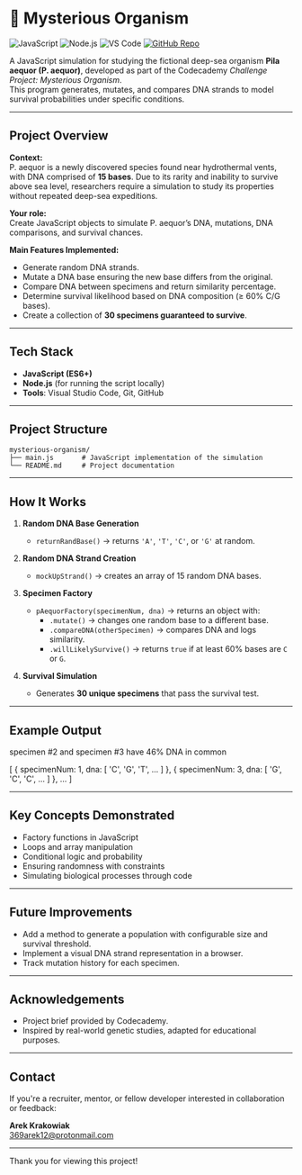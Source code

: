 # 🧬 Mysterious Organism
![JavaScript](https://img.shields.io/badge/JavaScript-ES6%2B-F7DF1E?logo=javascript&logoColor=black&style=flat)
![Node.js](https://img.shields.io/badge/Node.js-Environment-339933?logo=node.js&logoColor=white&style=flat)
![VS Code](https://img.shields.io/badge/VS_Code-Editor-007ACC?logo=visualstudiocode&logoColor=white&style=flat)
[![GitHub Repo](https://img.shields.io/badge/GitHub-Repository-181717?logo=github&logoColor=white&style=flat)](https://github.com/ArekKrak/mysterious-organism)

A JavaScript simulation for studying the fictional deep-sea organism **Pila aequor (P. aequor)**, developed as part of the Codecademy *Challenge Project: Mysterious Organism*.  
This program generates, mutates, and compares DNA strands to model survival probabilities under specific conditions.

---

## Project Overview

**Context:**  
P. aequor is a newly discovered species found near hydrothermal vents, with DNA comprised of **15 bases**. Due to its rarity and inability to survive above sea level, researchers require a simulation to study its properties without repeated deep-sea expeditions.

**Your role:**  
Create JavaScript objects to simulate P. aequor’s DNA, mutations, DNA comparisons, and survival chances.

**Main Features Implemented:**
- Generate random DNA strands.
- Mutate a DNA base ensuring the new base differs from the original.
- Compare DNA between specimens and return similarity percentage.
- Determine survival likelihood based on DNA composition (≥ 60% C/G bases).
- Create a collection of **30 specimens guaranteed to survive**.

---

## Tech Stack

- **JavaScript (ES6+)**
- **Node.js** (for running the script locally)
- **Tools**: Visual Studio Code, Git, GitHub

---

## Project Structure

```
mysterious-organism/
├── main.js       # JavaScript implementation of the simulation
└── README.md     # Project documentation
```

---

## How It Works

1. **Random DNA Base Generation**  
   - `returnRandBase()` → returns `'A'`, `'T'`, `'C'`, or `'G'` at random.

2. **Random DNA Strand Creation**  
   - `mockUpStrand()` → creates an array of 15 random DNA bases.

3. **Specimen Factory**  
   - `pAequorFactory(specimenNum, dna)` → returns an object with:
     - `.mutate()` → changes one random base to a different base.
     - `.compareDNA(otherSpecimen)` → compares DNA and logs similarity.
     - `.willLikelySurvive()` → returns `true` if at least 60% bases are `C` or `G`.

4. **Survival Simulation**  
   - Generates **30 unique specimens** that pass the survival test.

---

## Example Output

specimen #2 and specimen #3 have 46% DNA in common

[
  { specimenNum: 1, dna: [ 'C', 'G', 'T', ... ] },
  { specimenNum: 3, dna: [ 'G', 'C', 'C', ... ] },
  ...
]

---

## Key Concepts Demonstrated

- Factory functions in JavaScript
- Loops and array manipulation
- Conditional logic and probability
- Ensuring randomness with constraints
- Simulating biological processes through code

---

## Future Improvements

- Add a method to generate a population with configurable size and survival threshold.
- Implement a visual DNA strand representation in a browser.
- Track mutation history for each specimen.

---

## Acknowledgements

- Project brief provided by Codecademy.
- Inspired by real-world genetic studies, adapted for educational purposes.

---

## Contact
If you're a recruiter, mentor, or fellow developer interested in collaboration or feedback:

**Arek Krakowiak**  
[369arek12@protonmail.com](mailto:369arek12@protonmail.com)

---

Thank you for viewing this project!

